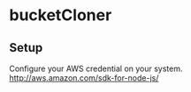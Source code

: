 # bucketCloner

## Setup
Configure your AWS credential on your system.  http://aws.amazon.com/sdk-for-node-js/

